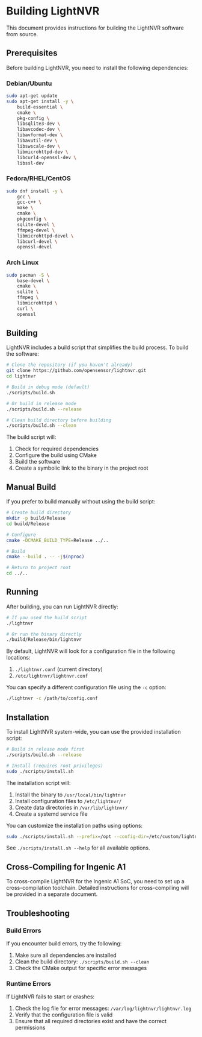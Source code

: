 # Building LightNVR

This document provides instructions for building the LightNVR software from source.

## Prerequisites

Before building LightNVR, you need to install the following dependencies:

### Debian/Ubuntu

```bash
sudo apt-get update
sudo apt-get install -y \
    build-essential \
    cmake \
    pkg-config \
    libsqlite3-dev \
    libavcodec-dev \
    libavformat-dev \
    libavutil-dev \
    libswscale-dev \
    libmicrohttpd-dev \
    libcurl4-openssl-dev \
    libssl-dev
```

### Fedora/RHEL/CentOS

```bash
sudo dnf install -y \
    gcc \
    gcc-c++ \
    make \
    cmake \
    pkgconfig \
    sqlite-devel \
    ffmpeg-devel \
    libmicrohttpd-devel \
    libcurl-devel \
    openssl-devel
```

### Arch Linux

```bash
sudo pacman -S \
    base-devel \
    cmake \
    sqlite \
    ffmpeg \
    libmicrohttpd \
    curl \
    openssl
```

## Building

LightNVR includes a build script that simplifies the build process. To build the software:

```bash
# Clone the repository (if you haven't already)
git clone https://github.com/opensensor/lightnvr.git
cd lightnvr

# Build in debug mode (default)
./scripts/build.sh

# Or build in release mode
./scripts/build.sh --release

# Clean build directory before building
./scripts/build.sh --clean
```

The build script will:
1. Check for required dependencies
2. Configure the build using CMake
3. Build the software
4. Create a symbolic link to the binary in the project root

## Manual Build

If you prefer to build manually without using the build script:

```bash
# Create build directory
mkdir -p build/Release
cd build/Release

# Configure
cmake -DCMAKE_BUILD_TYPE=Release ../..

# Build
cmake --build . -- -j$(nproc)

# Return to project root
cd ../..
```

## Running

After building, you can run LightNVR directly:

```bash
# If you used the build script
./lightnvr

# Or run the binary directly
./build/Release/bin/lightnvr
```

By default, LightNVR will look for a configuration file in the following locations:
1. `./lightnvr.conf` (current directory)
2. `/etc/lightnvr/lightnvr.conf`

You can specify a different configuration file using the `-c` option:

```bash
./lightnvr -c /path/to/config.conf
```

## Installation

To install LightNVR system-wide, you can use the provided installation script:

```bash
# Build in release mode first
./scripts/build.sh --release

# Install (requires root privileges)
sudo ./scripts/install.sh
```

The installation script will:
1. Install the binary to `/usr/local/bin/lightnvr`
2. Install configuration files to `/etc/lightnvr/`
3. Create data directories in `/var/lib/lightnvr/`
4. Create a systemd service file

You can customize the installation paths using options:

```bash
sudo ./scripts/install.sh --prefix=/opt --config-dir=/etc/custom/lightnvr
```

See `./scripts/install.sh --help` for all available options.

## Cross-Compiling for Ingenic A1

To cross-compile LightNVR for the Ingenic A1 SoC, you need to set up a cross-compilation toolchain. Detailed instructions for cross-compiling will be provided in a separate document.

## Troubleshooting

### Build Errors

If you encounter build errors, try the following:

1. Make sure all dependencies are installed
2. Clean the build directory: `./scripts/build.sh --clean`
3. Check the CMake output for specific error messages

### Runtime Errors

If LightNVR fails to start or crashes:

1. Check the log file for error messages: `/var/log/lightnvr/lightnvr.log`
2. Verify that the configuration file is valid
3. Ensure that all required directories exist and have the correct permissions
